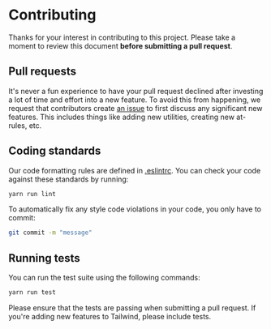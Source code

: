 # Contributing

Thanks for your interest in contributing to this project. Please take a moment to review this document **before submitting a pull request**.

## Pull requests

It's never a fun experience to have your pull request declined after investing a lot of time and effort into a new feature. To avoid this from happening, we request that contributors create [an issue](https://github.com/tailwind-master-piece/tailwind-master-piece.github.io/issues) to first discuss any significant new features. This includes things like adding new utilities, creating new at-rules, etc.

## Coding standards

Our code formatting rules are defined in [.eslintrc](https://github.com/tailwind-master-piece/tailwind-master-piece.github.io/blob/develop/.eslintrc.js). You can check your code against these standards by running:

```sh
yarn run lint
```

To automatically fix any style code violations in your code, you only have to commit:

```sh
git commit -m "message"
```

## Running tests

You can run the test suite using the following commands:

```sh
yarn run test
```

Please ensure that the tests are passing when submitting a pull request. If you're adding new features to Tailwind, please include tests.
